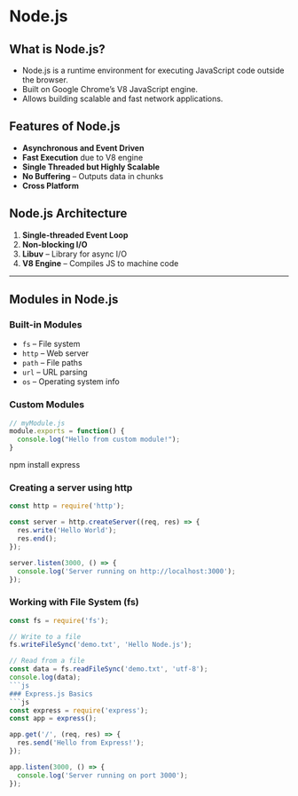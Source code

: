 # Node.js 

##  What is Node.js?
- Node.js is a runtime environment for executing JavaScript code outside the browser.
- Built on Google Chrome’s V8 JavaScript engine.
- Allows building scalable and fast network applications.

##  Features of Node.js
- **Asynchronous and Event Driven**
- **Fast Execution** due to V8 engine
- **Single Threaded but Highly Scalable**
- **No Buffering** – Outputs data in chunks
- **Cross Platform**

##  Node.js Architecture
1. **Single-threaded Event Loop**
2. **Non-blocking I/O**
3. **Libuv** – Library for async I/O
4. **V8 Engine** – Compiles JS to machine code

---

##  Modules in Node.js

###  Built-in Modules
- `fs` – File system
- `http` – Web server
- `path` – File paths
- `url` – URL parsing
- `os` – Operating system info

###  Custom Modules
```js
// myModule.js
module.exports = function() {
  console.log("Hello from custom module!");
}
```
npm install express
### Creating a server using http 
```js
const http = require('http');

const server = http.createServer((req, res) => {
  res.write('Hello World');
  res.end();
});

server.listen(3000, () => {
  console.log('Server running on http://localhost:3000');
});
```
### Working with File System (fs)
```js 
const fs = require('fs');

// Write to a file
fs.writeFileSync('demo.txt', 'Hello Node.js');

// Read from a file
const data = fs.readFileSync('demo.txt', 'utf-8');
console.log(data);
```js
### Express.js Basics 
```js 
const express = require('express');
const app = express();

app.get('/', (req, res) => {
  res.send('Hello from Express!');
});

app.listen(3000, () => {
  console.log('Server running on port 3000');
});
```
